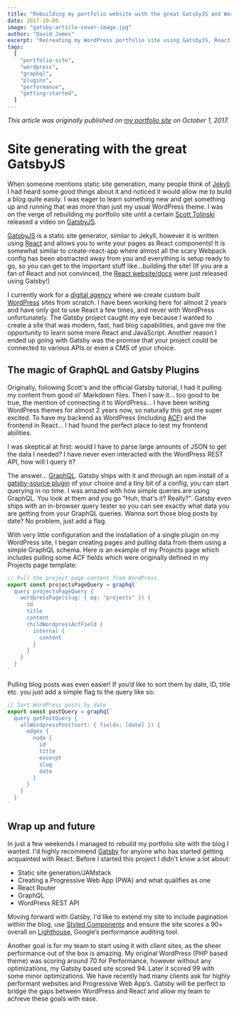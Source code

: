 ```yaml
---
title: "Rebuilding my portfolio website with the great GatsbyJS and WordPress"
date: 2017-10-05
image: "gatsby-article-cover-image.jpg"
author: "David James"
excerpt: "Recreating my WordPress portfolio site using GatsbyJS, React and the WordPress REST API"
tags:
  [
    "portfolio-site",
    "wordpress",
    "graphql",
    "plugins",
    "performance",
    "getting-started",
  ]
---
```


_This article was originally published on
[my portfolio site](http://dfjames.com/blog/site-generating-with-the-great-gatsbyjs)
on October 1, 2017._

# Site generating with the great GatsbyJS

When someone mentions static site generation, many people think of
[Jekyll](https://jekyllrb.com). I had heard some good things about it and
noticed it would allow me to build a blog quite easily. I was eager to learn
something new and get something up and running that was more than just my usual
WordPress theme. I was on the verge of rebuilding my portfolio site until a
certain [Scott Tolinski](https://www.youtube.com/user/LevelUpTuts) released a
video on
[GatsbyJS](https://www.youtube.com/watch?v=b2H7fWhQcdE&feature=youtu.be).

[GatsbyJS]() is a static site generator, similar to Jekyll, however it is
written using [React](https://reactjs.org) and allows you to write your pages
as React components! It is somewhat similar to create-react-app where almost all
the scary Webpack config has been abstracted away from you and everything is
setup ready to go, so you can get to the important stuff like...building the
site! (If you are a fan of React and not convinced, the
[React website/docs](https://reactjs.org) were just released using Gatsby!)

I currently work for a [digital agency](http://chromatix.com.au) where we create
custom built [WordPress](https://wordpress.org) sites from scratch. I have been
working here for almost 2 years and have only got to use React a few times, and
never with WordPress unfortunately. The Gatsby project caught my eye because I
wanted to create a site that was modern, fast, had blog capabilities, and gave
me the opportunity to learn some more React and JavaScript. Another reason I
ended up going with Gatsby was the promise that your project could be connected
to various APIs or even a CMS of your choice.

## The magic of GraphQL and Gatsby Plugins

Originally, following Scott's and the official Gatsby tutorial, I had it pulling
my content from good ol' Markdown files. Then I saw it... too good to be true,
the mention of connecting it to WordPress... I have been writing WordPress
themes for almost 2 years now, so naturally this got me super excited. To have
my backend as WordPress (including
[ACF](https://www.advancedcustomfields.com)) and the frontend in React… I had
found the perfect place to test my frontend abilities.

I was skeptical at first: would I have to parse large amounts of JSON to get the
data I needed? I have never even interacted with the WordPress REST API, how
will I query it?

The answer... [GraphQL](http://graphql.org). Gatsby ships with it and through
an npm install of a
[gatsby-source plugin](/docs/plugins) of your choice
and a tiny bit of a config, you can start querying in no time. I was amazed with
how simple queries are using GraphQL. You look at them and you go "Huh, that's
it? Really?". Gatsby even ships with an in-browser query tester so you can see
exactly what data you are getting from your GraphQL queries. Wanna sort those
blog posts by date? No problem, just add a flag.

With very little configuration and the installation of a single plugin on my
WordPress site, I began creating pages and pulling data from them using a simple
GraphQL schema. Here is an example of my Projects page which includes pulling
some ACF fields which were originally defined in my Projects page template:

```js
// Pull the project page content from WordPress
export const projectsPageQuery = graphql`
  query projectsPageQuery {
    wordpressPage(slug: { eq: "projects" }) {
      id
      title
      content
      childWordpressAcfField {
        internal {
          content
        }
      }
    }
  }
`
```

Pulling blog posts was even easier! If you’d like to sort them by date, ID,
title etc. you just add a simple flag to the query like so:

```js
// Sort WordPress posts by date
export const postQuery = graphql`
  query getPostQuery {
    allWordpressPost(sort: { fields: [date] }) {
      edges {
        node {
          id
          title
          excerpt
          slug
          date
        }
      }
    }
  }
`
```

## Wrap up and future

In just a few weekends I managed to rebuild my portfolio site with the blog I
wanted. I'd highly recommend [Gatsby](/tutorial) for
anyone who has started getting acquainted with React. Before I started this
project I didn't know a lot about:

- Static site generation/JAMstack
- Creating a Progressive Web App (PWA) and what qualifies as one
- React Router
- GraphQL
- WordPress REST API

Moving forward with Gatsby, I'd like to extend my site to include pagination
within the blog, use [Styled Components](https://www.styled-components.com) and
ensure the site scores a 90+ overall on
[Lighthouse](https://developers.google.com/web/tools/lighthouse), Google’s
performance auditing tool.

Another goal is for my team to start using it with client sites, as the sheer
performance out of the box is amazing. My original WordPress (PHP based theme)
was scoring around 70 for Performance, however without any optimizations, my
Gatsby based site scored 94. Later it scored 99 with some minor optimizations.
We have recently had many clients ask for highly performant websites and
Progressive Web App’s. Gatsby will be perfect to bridge the gaps between
WordPress and React and allow my team to achieve these goals with ease.
